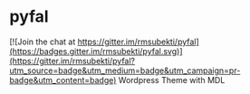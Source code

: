 # pyfal

[![Join the chat at https://gitter.im/rmsubekti/pyfal](https://badges.gitter.im/rmsubekti/pyfal.svg)](https://gitter.im/rmsubekti/pyfal?utm_source=badge&utm_medium=badge&utm_campaign=pr-badge&utm_content=badge)
Wordpress Theme with MDL
